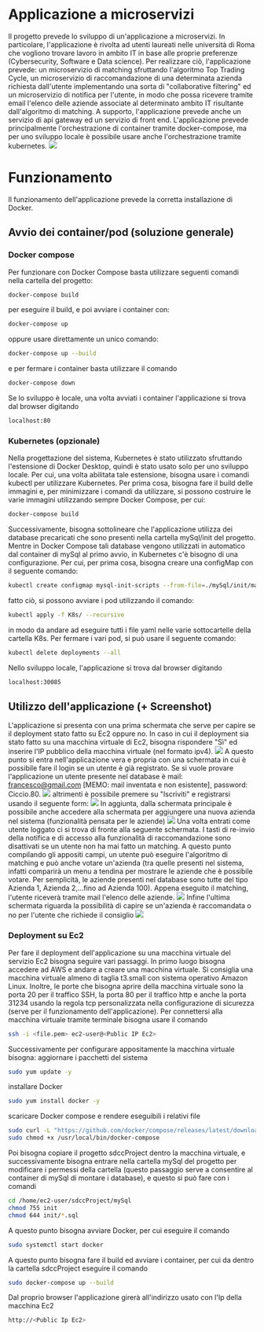 # Applicazione a microservizi
Il progetto prevede lo sviluppo di un'applicazione a microservizi. In particolare, l'applicazione è rivolta ad utenti laureati nelle università di Roma che vogliono trovare lavoro in ambito IT in base alle proprie preferenze (Cybersecurity, Software e Data science). Per realizzare ciò, l'applicazione prevede: un microservizio di matching sfruttando l'algoritmo Top Trading Cycle, un microservizio di raccomandazione di una determinata azienda richiesta dall'utente implementando una sorta di "collaborative filtering" ed un microservizio di notifica per l'utente, in modo che possa ricevere tramite email l'elenco delle aziende associate al determinato ambito IT risultante dall'algoritmo di matching. A supporto, l'applicazione prevede anche un servizio di api gateway ed un servizio di front end.
L'applicazione prevede principalmente l'orchestrazione di container tramite docker-compose, ma per uno sviluppo locale è possibile usare anche l'orchestrazione tramite kubernetes.
![](img/appMATCHING.PNG)


# Funzionamento
Il funzionamento dell'applicazione prevede la corretta installazione di Docker.
## Avvio dei container/pod (soluzione generale)
### Docker compose
Per funzionare con Docker Compose basta utilizzare seguenti comandi nella cartella del progetto:
```bash
docker-compose build
```
per eseguire il build, e poi avviare i container con:
```bash
docker-compose up
```
oppure usare direttamente un unico comando:
```bash
docker-compose up --build
```
e per fermare i container basta utilizzare il comando
```bash
docker-compose down
```
Se lo sviluppo è locale, una volta avviati i container l'applicazione si trova dal browser digitando
```bash
localhost:80
```

### Kubernetes (opzionale)
Nella progettazione del sistema, Kubernetes è stato utilizzato sfruttando l'estensione di Docker Desktop, quindi è stato usato solo per uno sviluppo locale. Per cui, una volta abilitata tale estensione, bisogna usare i comandi kubectl per utilizzare Kubernetes.
Per prima cosa, bisogna fare il build delle immagini e, per minimizzare i comandi da utilizzare, si possono costruire le varie immagini utilizzando sempre Docker Compose, per cui:
```bash
docker-compose build
```
Successivamente, bisogna sottolineare che l'applicazione utilizza dei database precaricati che sono presenti nella cartella mySql/init del progetto. Mentre in Docker Compose tali database vengono utilizzati in automatico dal container di mySql al primo avvio, in Kubernetes c'è bisogno di una configurazione. Per cui, per prima cosa, bisogna creare una configMap con il seguente comando:
```bash
kubectl create configmap mysql-init-scripts --from-file=./mySql/init/matchingDB.sql --from-file=./mySql/init/recommendationDB.sql
```
fatto ciò, si possono avviare i pod utilizzando il comando:
```bash
kubectl apply -f K8s/ --recursive
```
in modo da andare ad eseguire tutti i file yaml nelle varie sottocartelle della cartella K8s.
Per fermare i vari pod, si può usare il seguente comando:
```bash
kubectl delete deployments --all
```
Nello sviluppo locale, l'applicazione si trova dal browser digitando
```bash
localhost:30085
```

## Utilizzo dell'applicazione (+ Screenshot)
L'applicazione si presenta con una prima schermata che serve per capire se il deployment stato fatto su Ec2 oppure no. In caso in cui il deployment sia stato fatto su una macchina virtuale di Ec2, bisogna rispondere "Sì" ed inserire l'IP pubblico della macchina virtuale (nel formato ipv4).
![](img/App0.PNG)
A questo punto si entra nell'applicazione vera e propria con una schermata in cui è possibile fare il login se un utente è già registrato. Se si vuole provare l'applicazione un utente presente nel database è mail: francesco@gmail.com [MEMO: mail inventata e non esistente], password: Ciccio.80.
![](img/App1.PNG)
altrimenti è possibile premere su "Iscriviti" e registrarsi usando il seguente form:
![](img/App2.PNG)
In aggiunta, dalla schermata principale è possibile anche accedere alla schermata per aggiungere una nuova azienda nel sistema (funzionalità pensata per le aziende)
![](img/App3.PNG)
Una volta entrati come utente loggato ci si trova di fronte alla seguente schermata. I tasti di re-invio della notifica e di accesso alla funzionalità di raccomandazione sono disattivati se un utente non ha mai fatto un matching. A questo punto compilando gli appositi campi, un utente può eseguire l'algoritmo di matching e può anche votare un'azienda (tra quelle presenti nel sistema, infatti comparirà un menu a tendina per mostrare le aziende che è possibile votare. Per semplicità, le aziende presenti nel database sono tutte del tipo Azienda 1, Azienda 2,...fino ad Azienda 100). Appena eseguito il matching, l'utente riceverà tramite mail l'elenco delle aziende.
![](img/App4.PNG)
Infine l'ultima schermata riguarda la possibilità di capire se un'azienda è raccomandata o no per l'utente che richiede il consiglio
![](img/App5.PNG)
### Deployment su Ec2
Per fare il deployment dell'applicazione su una macchina virtuale del servizio Ec2 bisogna seguire vari passaggi. In primo luogo bisogna accedere ad AWS e andare a creare una macchina virtuale. Si consiglia una macchina virtuale almeno di taglia t3.small con sistema operativo Amazon Linux. Inoltre, le porte che bisogna aprire della macchina virtuale sono la porta 20 per il traffico SSH, la porta 80 per il traffico http e anche la porta 31234 usando la regola tcp personalizzata nella configurazione di sicurezza (serve per il funzionamento dell'applicazione).
Per connettersi alla macchina virtuale tramite terminale bisogna usare il comando
```bash
ssh -i <file.pem> ec2-user@<Public IP Ec2>
```
Successivamente per configurare appositamente la macchina virtuale bisogna:
aggiornare i pacchetti del sistema
```bash
sudo yum update -y
```
installare Docker
```bash
sudo yum install docker -y
```
scaricare Docker compose e rendere eseguibili i relativi file
```bash
sudo curl -L "https://github.com/docker/compose/releases/latest/download/docker-compose-$(uname -s)-$(uname -m)" -o /usr/local/bin/docker-compose
sudo chmod +x /usr/local/bin/docker-compose
```
Poi bisogna copiare il progetto sdccProject dentro la macchina virtuale, e successivamente bisogna entrare nella cartella mySql del progetto per modificare i permessi della cartella (questo passaggio serve a consentire al container di mySql di montare i database), e questo si può fare con i comandi
```bash
cd /home/ec2-user/sdccProject/mySql
chmod 755 init
chmod 644 init/*.sql
```
A questo punto bisogna avviare Docker, per cui eseguire il comando
```bash
sudo systemctl start docker
```
A questo punto bisogna fare il build ed avviare i container, per cui da dentro la cartella sdccProject eseguire il comando
```bash
sudo docker-compose up --build
```
Dal proprio browser l'applicazione girerà all'indirizzo usato con l'Ip della macchina Ec2
```bash
http://<Public Ip Ec2>
```




